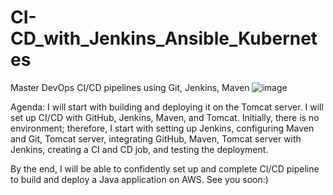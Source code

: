 # CI-CD_with_Jenkins_Ansible_Kubernetes
Master DevOps CI/CD pipelines using Git, Jenkins, Maven
![image](https://user-images.githubusercontent.com/16730122/186364835-c72eca75-0899-4c4a-8c13-8f34caca2fbb.png)

Agenda:
I will start with building and deploying it on the Tomcat server. I will set up CI/CD with GitHub, Jenkins, Maven, and Tomcat. Initially, there is no environment; therefore, I start with setting up Jenkins, configuring Maven and Git, Tomcat server, integrating GitHub, Maven, Tomcat server with Jenkins, creating a CI and CD job, and testing the deployment.

By the end, I will be able to confidently set up and complete CI/CD pipeline to build and deploy a Java application on AWS.
See you soon:)
